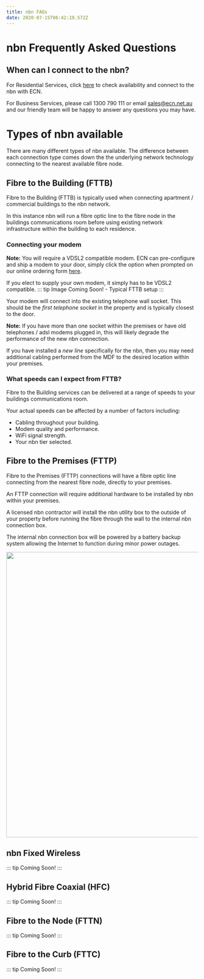 ```yaml
---
title: nbn FAQs
date: 2020-07-15T06:42:19.572Z
---
```

# nbn Frequently Asked Questions

## When can I connect to the nbn?

For Residential Services, click <a href="https://ecn.net.au/home-solutions/">here</a> to check availability and connect to the nbn with ECN.

For Business Services, please call 1300 790 111 or email <a href="mailto:sales@ecn.net.au?&subject=New%20NBN%20Enquiry" target="_top">sales@ecn.net.au</a> and our friendly team will be happy to answer any questions you may have.

# Types of nbn available

There are many different types of nbn available. The difference between each connection type comes down the the underlying network technology connecting to the nearest available fibre node.

## Fibre to the Building (FTTB)

Fibre to the Building (FTTB) is typically used when connecting apartment / commercial buildings to the nbn network.

In this instance nbn will run a fibre optic line to the fibre node in the buildings communications room before using existing network infrastructure within the building to each residence.

### Connecting your modem

**Note:** You will require a VDSL2 compatible modem. ECN can pre-configure and ship a modem to your door, simply click the option when prompted on our online ordering form <a href="https://ecn.net.au/home-solutions/">here</a>.

If you elect to supply your own modem, it simply has to be VDSL2 compatible.
::: tip
Image Coming Soon! - Typical FTTB setup
:::

Your modem will connect into the existing telephone wall socket. This should be the *first telephone socket* in the property and is typically closest to the door.

**Note:** If you have more than one socket within the premises or have old telephones / adsl modems plugged in, this will likely degrade the performance of the new nbn connection.

If you have installed a *new line* specifically for the nbn, then you may need additional cabling performed from the MDF to the desired location within your premises.

### What speeds can I expect from FTTB?

Fibre to the Building services can be delivered at a range of speeds to your buildings communications room.

Your actual speeds can be affected by a number of factors including:

* Cabling throughout your building.
* Modem quality and performance.
* WiFi signal strength.
* Your nbn tier selected.

## Fibre to the Premises (FTTP)

Fibre to the Premises (FTTP) connections will have a fibre optic line connecting from the nearest fibre node, directly to your premises.

An FTTP connection will require additional hardware to be installed by nbn within your premises.

A licensed nbn contractor will install the nbn utility box to the outside of your property before running the fibre through the wall to the internal nbn connection box.

The internal nbn connection box will be powered by a battery backup system allowing the Internet to function during minor power outages.

<img style="width: 750px; height: auto;" src="/images/nbn_fttp_stock.png">



## nbn Fixed Wireless

::: tip
Coming Soon!
:::

## Hybrid Fibre Coaxial (HFC)

::: tip
Coming Soon!
:::

## Fibre to the Node (FTTN)

::: tip
Coming Soon!
:::

## Fibre to the Curb (FTTC)

::: tip
Coming Soon!
:::